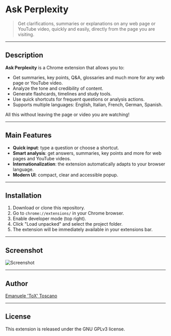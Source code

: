 # Ask Perplexity

> Get clarifications, summaries or explanations on any web page or YouTube video, quickly and easily, directly from the page you are visiting.

---

## Description

**Ask Perplexity** is a Chrome extension that allows you to:
- Get summaries, key points, Q&A, glossaries and much more for any web page or YouTube video.
- Analyze the tone and credibility of content.
- Generate flashcards, timelines and study tools.
- Use quick shortcuts for frequent questions or analysis actions.
- Supports multiple languages: English, Italian, French, German, Spanish.

All this without leaving the page or video you are watching!

---

## Main Features

- **Quick input**: type a question or choose a shortcut.
- **Smart analysis**: get answers, summaries, key points and more for web pages and YouTube videos.
- **Internationalization**: the extension automatically adapts to your browser language.
- **Modern UI**: compact, clear and accessible popup.

---

## Installation

1. Download or clone this repository.
2. Go to `chrome://extensions/` in your Chrome browser.
3. Enable developer mode (top right).
4. Click "Load unpacked" and select the project folder.
5. The extension will be immediately available in your extensions bar.

---

## Screenshot

![Screenshot](https://github.com/user-attachments/assets/abffe3a9-4147-4498-b1c7-1e67c02038d3)


---

## Author

[Emanuele 'ToX' Toscano](https://github.com/ToX82/)

---

## License

This extension is released under the GNU GPLv3 license.
